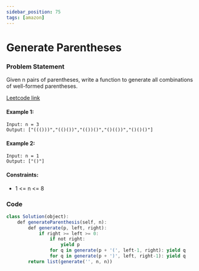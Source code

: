 ```yaml
---
sidebar_position: 75
tags: [amazon]
---
```


# Generate Parentheses

### Problem Statement

Given n pairs of parentheses, write a function to generate all combinations of well-formed parentheses.

[Leetcode link](https://leetcode.com/problems/generate-parentheses/)

#### Example 1:

```
Input: n = 3
Output: ["((()))","(()())","(())()","()(())","()()()"]
```

#### Example 2:

```
Input: n = 1
Output: ["()"]
```

#### Constraints:

- 1 <= n <= 8

### Code

```jsx title="Python"
class Solution(object):
    def generateParenthesis(self, n):
        def generate(p, left, right):
            if right >= left >= 0:
                if not right:
                    yield p
                for q in generate(p + '(', left-1, right): yield q
                for q in generate(p + ')', left, right-1): yield q
        return list(generate('', n, n))

```
